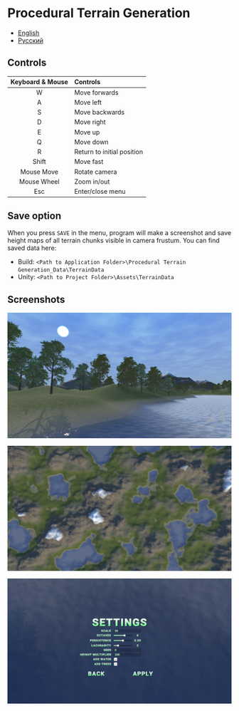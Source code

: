 # Procedural Terrain Generation

- [English](README.md)
- [Русский](README_RUS.md)

## Controls

| Keyboard & Mouse | Controls |
|:-:|:-|
| W | Move forwards |
| A | Move left |
| S | Move backwards |
| D | Move right |
| E | Move up |
| Q | Move down |
| R | Return to initial position |
| Shift | Move fast |
| Mouse Move | Rotate camera |
| Mouse Wheel | Zoom in/out |
| Esc | Enter/close menu |

## Save option

When you press `SAVE` in the menu, program will make a screenshot and save height maps of all terrain chunks visible in camera frustum. You can find saved data here:

- Build: `<Path to Application Folder>\Procedural Terrain Generation_Data\TerrainData`
- Unity: `<Path to Project Folder>\Assets\TerrainData`

## Screenshots

![Screenshot_1](Screenshots/Screenshot_1.png)

![Screenshot_2](Screenshots/Screenshot_2.png)

![Screenshot_3](Screenshots/Screenshot_3_en.png)
